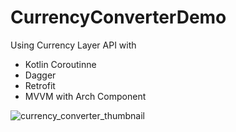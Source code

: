# CurrencyConverterDemo
Using Currency Layer API with

* Kotlin Coroutinne
* Dagger
* Retrofit
* MVVM with Arch Component


![currency_converter_thumbnail](https://user-images.githubusercontent.com/22369188/108065174-b4ba4680-7085-11eb-9c85-90423ca31c21.jpg)

